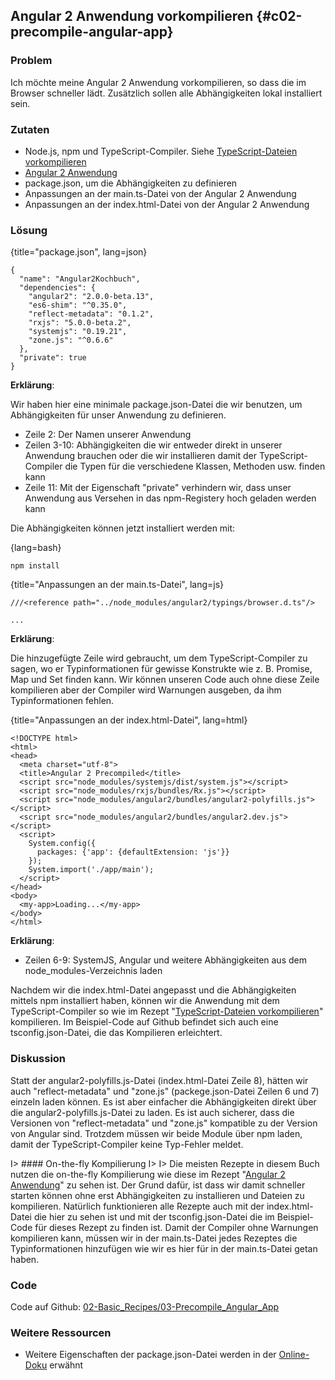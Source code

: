 ## Angular 2 Anwendung vorkompilieren {#c02-precompile-angular-app}

### Problem

Ich möchte meine Angular 2 Anwendung vorkompilieren, so dass die im Browser schneller lädt.
Zusätzlich sollen alle Abhängigkeiten lokal installiert sein.

### Zutaten
* Node.js, npm und TypeScript-Compiler. Siehe [TypeScript-Dateien vorkompilieren](#c01-precompile)
* [Angular 2 Anwendung](#c02-angular-app)
* package.json, um die Abhängigkeiten zu definieren
* Anpassungen an der main.ts-Datei von der Angular 2 Anwendung
* Anpassungen an der index.html-Datei von der Angular 2 Anwendung

### Lösung

{title="package.json", lang=json}
```
{
  "name": "Angular2Kochbuch",
  "dependencies": {
    "angular2": "2.0.0-beta.13",
    "es6-shim": "^0.35.0",
    "reflect-metadata": "0.1.2",
    "rxjs": "5.0.0-beta.2",
    "systemjs": "0.19.21",
    "zone.js": "^0.6.6"
  },
  "private": true
}
```

__Erklärung__:

Wir haben hier eine minimale package.json-Datei die wir benutzen, um Abhängigkeiten für unser Anwendung zu definieren.

* Zeile 2: Der Namen unserer Anwendung
* Zeilen 3-10: Abhängigkeiten die wir entweder direkt in unserer Anwendung brauchen oder die wir installieren damit der TypeScript-Compiler die Typen für die verschiedene Klassen, Methoden usw. finden kann
* Zeile 11: Mit der Eigenschaft "private" verhindern wir, dass unser Anwendung aus Versehen in das npm-Registery hoch geladen werden kann

Die Abhängigkeiten können jetzt installiert werden mit:

{lang=bash}
```
npm install
```

{title="Anpassungen an der main.ts-Datei", lang=js}
```
///<reference path="../node_modules/angular2/typings/browser.d.ts"/>

...
```

__Erklärung__:

Die hinzugefügte Zeile wird gebraucht, um dem TypeScript-Compiler zu sagen, wo er Typinformationen für gewisse Konstrukte wie z. B. Promise, Map und Set finden kann.
Wir können unseren Code auch ohne diese Zeile kompilieren aber der Compiler wird Warnungen ausgeben, da ihm Typinformationen fehlen.

{title="Anpassungen an der index.html-Datei", lang=html}
```
<!DOCTYPE html>
<html>
<head>
  <meta charset="utf-8">
  <title>Angular 2 Precompiled</title>
  <script src="node_modules/systemjs/dist/system.js"></script>
  <script src="node_modules/rxjs/bundles/Rx.js"></script>
  <script src="node_modules/angular2/bundles/angular2-polyfills.js"></script>
  <script src="node_modules/angular2/bundles/angular2.dev.js"></script>
  <script>
    System.config({
      packages: {'app': {defaultExtension: 'js'}}
    });
    System.import('./app/main');
  </script>
</head>
<body>
  <my-app>Loading...</my-app>
</body>
</html>
```

__Erklärung__:

* Zeilen 6-9: SystemJS, Angular und weitere Abhängigkeiten aus dem node\_modules-Verzeichnis laden

Nachdem wir die index.html-Datei angepasst und die Abhängigkeiten mittels npm installiert haben, können wir die Anwendung mit dem TypeScript-Compiler so wie im Rezept "[TypeScript-Dateien vorkompilieren](#c01-precompile)" kompilieren.
Im Beispiel-Code auf Github befindet sich auch eine tsconfig.json-Datei, die das Kompilieren erleichtert.

### Diskussion

Statt der angular2-polyfills.js-Datei (index.html-Datei Zeile 8), hätten wir auch "reflect-metadata" und "zone.js" (packege.json-Datei Zeilen 6 und 7) einzeln laden können.
Es ist aber einfacher die Abhängigkeiten direkt über die angular2-polyfills.js-Datei zu laden.
Es ist auch sicherer, dass die Versionen von "reflect-metadata" und "zone.js" kompatible zu der Version von Angular sind.
Trotzdem müssen wir beide Module über npm laden, damit der TypeScript-Compiler keine Typ-Fehler meldet.

I> #### On-the-fly Kompilierung
I>
I> Die meisten Rezepte in diesem Buch nutzen die on-the-fly Kompilierung wie diese im Rezept "[Angular 2 Anwendung](#c02-angular-app)" zu sehen ist. Der Grund dafür, ist dass wir damit schneller starten können ohne erst Abhängigkeiten zu installieren und Dateien zu kompilieren. Natürlich funktionieren alle Rezepte auch mit der index.html-Datei die hier zu sehen ist und mit der tsconfig.json-Datei die im Beispiel-Code für dieses Rezept zu finden ist. Damit der Compiler ohne Warnungen kompilieren kann, müssen wir in der main.ts-Datei jedes Rezeptes die Typinformationen hinzufügen wie wir es hier für in der main.ts-Datei getan haben.

### Code

Code auf Github: [02-Basic\_Recipes/03-Precompile\_Angular\_App](https://github.com/jsperts/angular2_kochbuch_code/tree/master/02-Basic_Recipes/03-Precompile_Angular_App)

### Weitere Ressourcen

* Weitere Eigenschaften der package.json-Datei werden in der [Online-Doku](https://docs.npmjs.com/files/package.json) erwähnt

